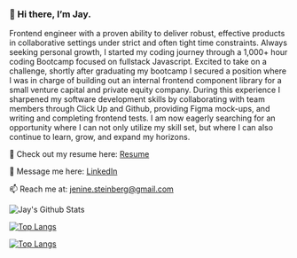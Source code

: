 ### 👋  Hi there, I’m Jay.

Frontend engineer with a proven ability to deliver robust, effective products in collaborative settings under strict and often tight time constraints. Always seeking personal growth, I started my coding journey through a 1,000+ hour coding Bootcamp focused on fullstack Javascript. Excited to take on a challenge, shortly after graduating my bootcamp I secured a position where I was in charge of building out an internal frontend component library for a small venture capital and private equity company. During this experience I sharpened my software development skills by collaborating with team members through Click Up and Github, providing Figma mock-ups, and writing and completing frontend tests. I am now eagerly searching for an opportunity where I can not only utilize my skill set, but where I can also continue to learn, grow, and expand my horizons.

:memo: Check out my resume here: [Resume](https://docs.google.com/document/d/1i4U7gK1KnBlO4HrqGjWCESRWU84Mn2zAwXJKuVj9yZU/edit?usp=sharing)

:incoming_envelope: Message me here: [LinkedIn](https://www.linkedin.com/in/jay-steinberg/)

📫 Reach me at: jenine.steinberg@gmail.com

![Jay's Github Stats](https://github-readme-stats.vercel.app/api?username=JenineYS&show_icons=true&theme=dark)

[![Top Langs](https://github-readme-stats.vercel.app/api/top-langs/?username=JenineYS&layout=compact)](https://github.com/JenineYS/github-readme-stats)

[![Top Langs](https://github-readme-stats.vercel.app/api/top-langs/?username=greenpioneer&layout=compact)](https://github.com/greenpioneer/github-readme-stats)

<!---
JenineYS/JenineYS is a ✨ special ✨ repository because its `README.md` (this file) appears on your GitHub profile.
You can click the Preview link to take a look at your changes.
--->
